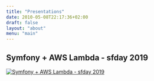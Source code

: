 ```yaml
---
title: "Presentations"
date: 2010-05-08T22:17:36+02:00
draft: false
layout: "about"
menu: "main"
---
```


## Symfony + AWS Lambda - sfday 2019

[![Symfony + AWS Lambda - sfday 2019](https://i.vimeocdn.com/video/839318846.webp?mw=1920&mh=1080&q=70)](https://vimeo.com/379300000)

